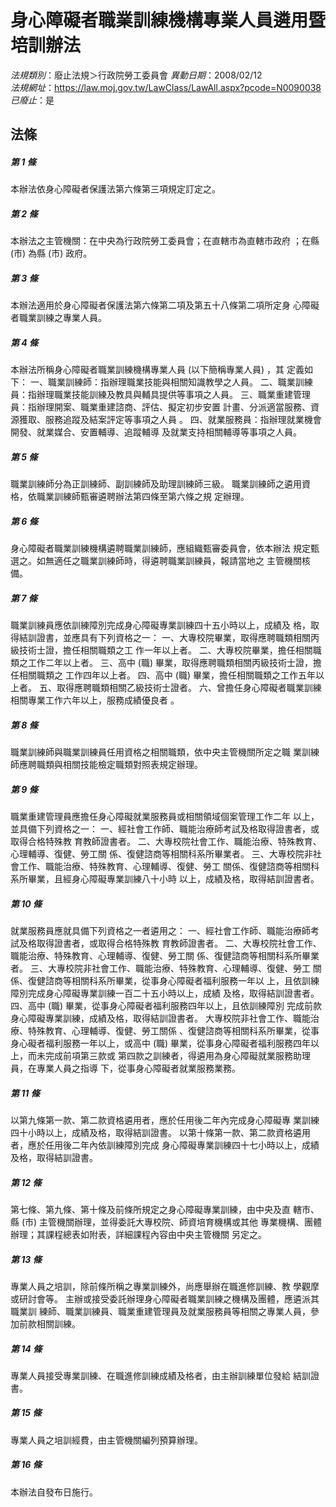 # 身心障礙者職業訓練機構專業人員遴用暨培訓辦法

*法規類別*：廢止法規＞行政院勞工委員會
*異動日期*：2008/02/12  
*法規網址*：https://law.moj.gov.tw/LawClass/LawAll.aspx?pcode=N0090038
*已廢止*：是


## 法條
##### 第 1 條
本辦法依身心障礙者保護法第六條第三項規定訂定之。

##### 第 2 條
本辦法之主管機關：在中央為行政院勞工委員會；在直轄市為直轄市政府
；在縣 (市) 為縣 (市) 政府。

##### 第 3 條
本辦法適用於身心障礙者保護法第六條第二項及第五十八條第二項所定身
心障礙者職業訓練之專業人員。

##### 第 4 條
本辦法所稱身心障礙者職業訓練機構專業人員 (以下簡稱專業人員) ，其
定義如下：
一、職業訓練師：指辦理職業技能與相關知識教學之人員。
二、職業訓練員：指辦理職業技能訓練及教具與輔具提供等事項之人員。
三、職業重建管理員：指辦理開案、職業重建諮商、評估、擬定初步安置
    計畫、分派適當服務、資源獲取、服務追蹤及結案評定等事項之人員
    。
四、就業服務員：指辦理就業機會開發、就業媒合、安置輔導、追蹤輔導
    及就業支持相關輔導等事項之人員。

##### 第 5 條
職業訓練師分為正訓練師、副訓練師及助理訓練師三級。
職業訓練師之遴用資格，依職業訓練師甄審遴聘辦法第四條至第六條之規
定辦理。

##### 第 6 條
身心障礙者職業訓練機構遴聘職業訓練師，應組織甄審委員會，依本辦法
規定甄選之。如無適任之職業訓練師時，得遴聘職業訓練員，報請當地之
主管機關核備。

##### 第 7 條
職業訓練員應依訓練障別完成身心障礙專業訓練四十五小時以上，成績及
格，取得結訓證書，並應具有下列資格之一：
一、大專校院畢業，取得應聘職類相關丙級技術士證，擔任相關職類之工
    作一年以上者。
二、大專校院畢業，擔任相關職類之工作二年以上者。
三、高中 (職) 畢業，取得應聘職類相關丙級技術士證，擔任相關職類之
    工作四年以上者。
四、高中 (職) 畢業，擔任相關職類之工作五年以上者。
五、取得應聘職類相關乙級技術士證者。
六、曾擔任身心障礙者職業訓練相關專業工作六年以上，服務成績優良者
    。

##### 第 8 條
職業訓練師與職業訓練員任用資格之相關職類，依中央主管機關所定之職
業訓練師應聘職類與相關技能檢定職類對照表規定辦理。

##### 第 9 條
職業重建管理員應擔任身心障礙就業服務員或相關領域個案管理工作二年
以上，並具備下列資格之一：
一、經社會工作師、職能治療師考試及格取得證書者，或取得合格特殊教
    育教師證書者。
二、大專校院社會工作、職能治療、特殊教育、心理輔導、復健、勞工關
    係、復健諮商等相關科系所畢業者。
三、大專校院非社會工作、職能治療、特殊教育、心理輔導、復健、勞工
    關係、復健諮商等相關科系所畢業，且經身心障礙專業訓練八十小時
    以上，成績及格，取得結訓證書者。

##### 第 10 條
就業服務員應就具備下列資格之一者遴用之：
一、經社會工作師、職能治療師考試及格取得證書者，或取得合格特殊教
    育教師證書者。
二、大專校院社會工作、職能治療、特殊教育、心理輔導、復健、勞工關
    係、復健諮商等相關科系所畢業者。
三、大專校院非社會工作、職能治療、特殊教育、心理輔導、復健、勞工
    關係、復健諮商等相關科系所畢業，從事身心障礙者福利服務一年以
    上，且依訓練障別完成身心障礙專業訓練一百二十五小時以上，成績
    及格，取得結訓證書者。
四、高中 (職) 畢業，從事身心障礙者福利服務四年以上，且依訓練障別
    完成前款身心障礙專業訓練，成績及格，取得結訓證書者。
大專校院非社會工作、職能治療、特殊教育、心理輔導、復健、勞工關係
、復健諮商等相關科系所畢業，從事身心礙者福利服務一年以上，或高中
 (職) 畢業，從事身心障礙者福利服務四年以上，而未完成前項第三款或
第四款之訓練者，得遴用為身心障礙就業服務助理員，在專業人員之指導
下，從事身心障礙者就業服務業務。

##### 第 11 條
以第九條第一款、第二款資格遴用者，應於任用後二年內完成身心障礙專
業訓練四十小時以上，成績及格，取得結訓證書。
以第十條第一款、第二款資格遴用者，應於任用後二年內依訓練障別完成
身心障礙專業訓練四十七小時以上，成績及格，取得結訓證書。

##### 第 12 條
第七條、第九條、第十條及前條所規定之身心障礙專業訓練，由中央及直
轄市、縣 (市) 主管機關辦理，並得委託大專校院、師資培育機構或其他
專業機構、團體辦理；其課程總表如附表，詳細課程內容由中央主管機關
另定之。

##### 第 13 條
專業人員之培訓，除前條所稱之專業訓練外，尚應舉辦在職進修訓練、教
學觀摩或研討會等。
主辦或接受委託辦理身心障礙者職業訓練之機構及團體，應遴派其職業訓
練師、職業訓練員、職業重建管理員及就業服務員等相關之專業人員，參
加前款相關訓練。

##### 第 14 條
專業人員接受專業訓練、在職進修訓練成績及格者，由主辦訓練單位發給
結訓證書。

##### 第 15 條
專業人員之培訓經費，由主管機關編列預算辦理。

##### 第 16 條
本辦法自發布日施行。


